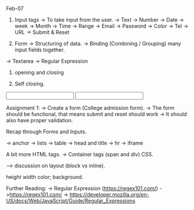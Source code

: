 Feb-07

1. Input tags
-> To take input from the user.
-> Text
-> Number
-> Date
-> week
-> Month
-> Time
-> Range
-> Email
-> Password
-> Color
-> Tel
-> URL
-> Submit & Reset

2. Form
-> Structuring of data.
-> Binding (Combining / Grouping) many input fields together.

-> Textarea
-> Regular Expression

1. opening and closing
<html></html>

2. Self closing.
<input />
<input>



Assignment 1:
-> Create a form (College admission form).
-> The form should be functional, that means submit and reset should work
-> It should also have proper validation.





Recap through Forms and Inputs.

-> anchor
-> lists
-> table
-> head and title
-> hr
-> iframe

A bit more HTML tags.
-> Container tags (span and div)
CSS.

--> discussion on layout (block vs inline).

height width color; background.


Further Reading:
-> Regular Expression (https://regex101.com/)
->https://regex101.com/
-> https://developer.mozilla.org/en-US/docs/Web/JavaScript/Guide/Regular_Expressions